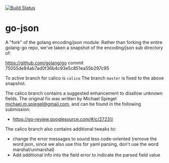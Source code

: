 [![Build Status](https://semaphoreci.com/api/v1/calico/go-json/branches/calico/badge.svg)](https://semaphoreci.com/calico/go-json)

# go-json

A "fork" of the golang encoding/json module.  Rather than forking the entire
golang-go repo, we've taken a snapshot of the encoding/json sub directory of:

https://github.com/golang/go
commit 75055de84ab7ad0f36b4c93e5c851ea55b297c95

To active branch for calico is `calico`
The branch `master` is fixed to the above snapshot.

The calico branch contains a suggested enhancement to disallow unknown fields.  The original fix was written by
Michael Spiegel <michael.m.spiegel@gmail.com>, and can be found in the following submission:
-  https://go-review.googlesource.com/#/c/27231/

The calico branch also contains additional tweaks to:  
-  change the error messages to sound less code-oriented (remove the word json, since we also use this for yaml parsing, don't use the word marshal/unmarshal)
-  Add additional info into the field error to indicate the parsed field value
